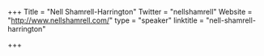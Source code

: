 +++
Title = "Nell Shamrell-Harrington"
Twitter = "nellshamrell"
Website = "http://www.nellshamrell.com/"
type = "speaker"
linktitle = "nell-shamrell-harrington"

+++
